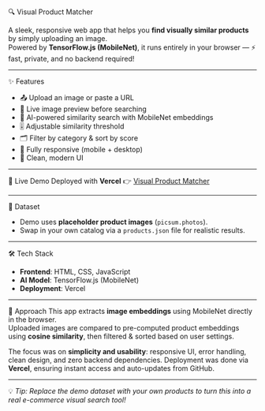 🔍 Visual Product Matcher  

A sleek, responsive web app that helps you **find visually similar products** by simply uploading an image.  
Powered by **TensorFlow.js (MobileNet)**, it runs entirely in your browser — ⚡ fast, private, and no backend required!  

---

✨ Features
- 📤 Upload an image or paste a URL  
- 👀 Live image preview before searching  
- 🧠 AI-powered similarity search with MobileNet embeddings  
- 🎚 Adjustable similarity threshold  
- 🗂 Filter by category & sort by score  
- 📱 Fully responsive (mobile + desktop)  
- 🎨 Clean, modern UI  

---

🚀 Live Demo
Deployed with **Vercel** 👉 [Visual Product Matcher](https://visual-product-matcher.vercel.app)  

---

📂 Dataset
- Demo uses **placeholder product images** (`picsum.photos`).  
- Swap in your own catalog via a `products.json` file for realistic results.  

---

🛠 Tech Stack
- **Frontend**: HTML, CSS, JavaScript  
- **AI Model**: TensorFlow.js (MobileNet)  
- **Deployment**: Vercel  

---

📖 Approach
This app extracts **image embeddings** using MobileNet directly in the browser.  
Uploaded images are compared to pre-computed product embeddings using **cosine similarity**, then filtered & sorted based on user settings.  

The focus was on **simplicity and usability**: responsive UI, error handling, clean design, and zero backend dependencies. Deployment was done via **Vercel**, ensuring instant access and auto-updates from GitHub.  

---
💡 *Tip: Replace the demo dataset with your own products to turn this into a real e-commerce visual search tool!*  
